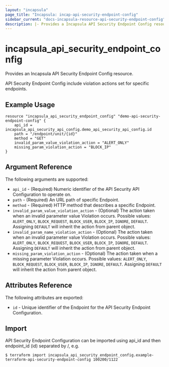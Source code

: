 ```yaml
---
layout: "incapsula"
page_title: "Incapsula: incap-api-security-endpoint-config"
sidebar_current: "docs-incapsula-resource-api-security-endpoint-config"
description: |- Provides a Incapsula API Security Endpoint Config resource.
---
```


# incapsula_api_security_endpoint_config

Provides an Incapsula API Security Endpoint Config resource.

API Security Endpoint Config include violation actions set for specific endpoints.

## Example Usage

```hcl
resource "incapsula_api_security_endpoint_config" "demo-api-security-endpoint-config" {
    api_id = incapsula_api_security_api_config.demo_api_security_api_config.id
    path = "/endpoint/unit/{id}"
	method = "GET"
	invalid_param_value_violation_action = "ALERT_ONLY"
	missing_param_violation_action = "BLOCK_IP"
}
```

## Argument Reference

The following arguments are supported:

* `api_id` - (Required) Numeric identifier of the API Security API Configuration to operate on.
* `path` - (Required) An URL path of specific Endpoint.
* `method` - (Required) HTTP method that describes a specific Endpoint.
* `invalid_param_value_violation_action` - (Optional) The action taken when an invalid parameter value Violation occurs.
  Possible values: `ALERT_ONLY`, `BLOCK_REQUEST`, `BLOCK_USER`, `BLOCK_IP`, `IGNORE`, `DEFAULT`. Assigning `DEFAULT`
  will inherit the action from parent object.
* `invalid_param_name_violation_action` - (Optional) The action taken when an invalid parameter value Violation occurs.
  Possible values: `ALERT_ONLY`, `BLOCK_REQUEST`, `BLOCK_USER`, `BLOCK_IP`, `IGNORE`, `DEFAULT`. Assigning `DEFAULT`
  will inherit the action from parent object.
* `missing_param_violation_action` - (Optional) The action taken when a missing parameter Violation occurs. Possible
  values: `ALERT_ONLY`, `BLOCK_REQUEST`, `BLOCK_USER`, `BLOCK_IP`, `IGNORE`, `DEFAULT`. Assigning `DEFAULT` will inherit
  the action from parent object.

## Attributes Reference

The following attributes are exported:

* `id` - Unique identifier of the Endpoint for the API Security Endpoint Configuration.

## Import

API Security Endpoint Configuration can be imported using api_id and then endpoint_id (id) separated by /, e.g.
```
$ terraform import incapsula_api_security_endpoint_config.example-terraform-api-security-endpoint-config 100200/1122

```
